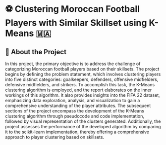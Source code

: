 # ⚽ Clustering Moroccan Football Players with Similar Skillset using K-Means 🇲🇦

## 🎯 About the Project

In this project, the primary objective is to address the challenge of categorizing Moroccan football players based on their skillsets. The project begins by defining the problem statement, which involves clustering players into five distinct categories: goalkeepers, defenders, offensive midfielders, defensive midfielders, and strikers. To accomplish this task, the K-Means clustering algorithm is employed, and the report elaborates on the inner workings of this algorithm. It also provides insights into the FIFA 22 dataset, emphasizing data exploration, analysis, and visualization to gain a comprehensive understanding of the player attributes. The subsequent sections of the project encompass the development of the K-Means clustering algorithm through pseudocode and code implementation, followed by visual representation of the clusters generated. Additionally, the project assesses the performance of the developed algorithm by comparing it to the scikit-learn implementation, thereby offering a comprehensive approach to player clustering based on skillsets.
